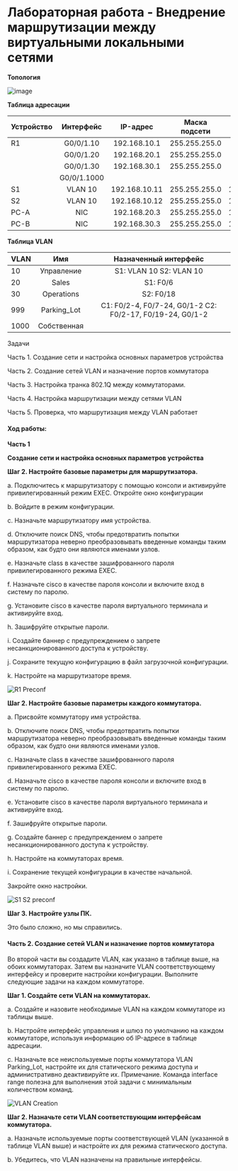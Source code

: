 # Лабораторная работа - Внедрение маршрутизации между виртуальными локальными сетями

**Топология**

![image](https://github.com/DowningSun/OTUS/assets/156109695/b3502e16-befa-4024-9863-cf43a635bd45)

**Таблица адресации**

| Устройство | Интерфейс | IP-адрес | Маска подсети | Шлюз по умолчанию 
|:------------ |:---------------:| :-----: | :----------: | --------: |
|R1 |G0/0/1.10| 192.168.10.1 | 255.255.255.0 |  |
| | G0/0/1.20 | 192.168.20.1 | 255.255.255.0 |  |
| | G0/0/1.30 | 192.168.30.1 | 255.255.255.0 | |
| | G0/0/1.1000 | | ||
| S1 | VLAN 10 | 192.168.10.11 | 255.255.255.0 | 192.168.10.1 |
| S2 | VLAN 10 | 192.168.10.12 | 255.255.255.0 | 192.168.10.1 |
| PC-A |NIC| 192.168.20.3 | 255.255.255.0 | 192.168.20.1 |
|PC-B |NIC | 192.168.30.3 | 255.255.255.0 | 192.168.30.1 |

**Таблица VLAN**

| VLAN | Имя | Назначенный интерфейс
|:------- |:------: |:------:|
|10 |Управление |S1: VLAN 10 S2: VLAN 10|
|20 |Sales |S1: F0/6|
|30 |Operations |S2: F0/18|
|999 |Parking_Lot |С1: F0/2-4, F0/7-24, G0/1-2 С2: F0/2-17, F0/19-24, G0/1-2|
|1000 |Собственная ||

Задачи

Часть 1. Создание сети и настройка основных параметров устройства

Часть 2. Создание сетей VLAN и назначение портов коммутатора

Часть 3. Настройка транка 802.1Q между коммутаторами.

Часть 4. Настройка маршрутизации между сетями VLAN

Часть 5. Проверка, что маршрутизация между VLAN работает

#### Ход работы:

**Часть 1**

**Создание сети и настройка основных параметров устройства**

**Шаг 2. Настройте базовые параметры для маршрутизатора.**

a. Подключитесь к маршрутизатору с помощью консоли и активируйте привилегированный режим EXEC.
Откройте окно конфигурации
               
b. Войдите в режим конфигурации.

c. Назначьте маршрутизатору имя устройства.

d. Отключите поиск DNS, чтобы предотвратить попытки маршрутизатора неверно преобразовывать введенные команды таким образом, как будто они являются именами узлов.

e. Назначьте class в качестве зашифрованного пароля привилегированного режима EXEC.

f. Назначьте cisco в качестве пароля консоли и включите вход в систему по паролю.

g. Установите cisco в качестве пароля виртуального терминала и активируйте вход.

h. Зашифруйте открытые пароли.

i. Создайте баннер с предупреждением о запрете несанкционированного доступа к устройству.

j. Сохраните текущую конфигурацию в файл загрузочной конфигурации.

k. Настройте на маршрутизаторе время.

![R1 Preconf](https://github.com/DowningSun/OTUS/assets/156109695/35835045-8302-425b-9743-763be75a5e9e)

**Шаг 2. Настройте базовые параметры каждого коммутатора.**

a. Присвойте коммутатору имя устройства.

b. Отключите поиск DNS, чтобы предотвратить попытки маршрутизатора неверно преобразовывать введенные команды таким образом, как будто они являются именами узлов.

c. Назначьте class в качестве зашифрованного пароля привилегированного режима EXEC.

d. Назначьте cisco в качестве пароля консоли и включите вход в систему по паролю.

e. Установите cisco в качестве пароля виртуального терминала и активируйте вход.

f. Зашифруйте открытые пароли.

g. Создайте баннер с предупреждением о запрете несанкционированного доступа к устройству.

h. Настройте на коммутаторах время.

i. Сохранение текущей конфигурации в качестве начальной.

Закройте окно настройки.

![S1 S2 preconf](https://github.com/DowningSun/OTUS/assets/156109695/a7f595d4-b0ff-4b4c-a322-d1b1bbfeab78)

**Шаг 3. Настройте узлы ПК.**

Это было сложно, но мы справились.

#### Часть 2. Создание сетей VLAN и назначение портов коммутатора

Во второй части вы создадите VLAN, как указано в таблице выше, на обоих коммутаторах. Затем вы назначите VLAN соответствующему интерфейсу и проверите настройки конфигурации. Выполните следующие задачи на каждом коммутаторе.

**Шаг 1. Создайте сети VLAN на коммутаторах.**

a. Создайте и назовите необходимые VLAN на каждом коммутаторе из таблицы выше.

b. Настройте интерфейс управления и шлюз по умолчанию на каждом коммутаторе, используя информацию об IP-адресе в таблице адресации. 

c. Назначьте все неиспользуемые порты коммутатора VLAN Parking_Lot, настройте их для статического режима доступа и административно деактивируйте их.
Примечание. Команда interface range полезна для выполнения этой задачи с минимальным количеством команд.

![VLAN Creation](https://github.com/DowningSun/OTUS/assets/156109695/9655ae90-5204-47a0-8cb4-945d6ea199ba)

**Шаг 2. Назначьте сети VLAN соответствующим интерфейсам коммутатора.**

a. Назначьте используемые порты соответствующей VLAN (указанной в таблице VLAN выше) и настройте их для режима статического доступа.

b. Убедитесь, что VLAN назначены на правильные интерфейсы.
